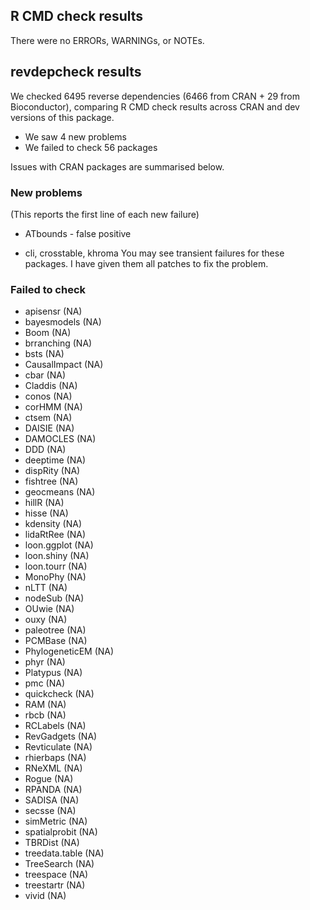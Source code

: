 ## R CMD check results

There were no ERRORs, WARNINGs, or NOTEs.

## revdepcheck results

We checked 6495 reverse dependencies (6466 from CRAN + 29 from Bioconductor), comparing R CMD check results across CRAN and dev versions of this package.

 * We saw 4 new problems
 * We failed to check 56 packages

Issues with CRAN packages are summarised below.

### New problems
(This reports the first line of each new failure)

* ATbounds - false positive

* cli, crosstable, khroma
  You may see transient failures for these packages. I have given them all
  patches to fix the problem.

### Failed to check

* apisensr       (NA)
* bayesmodels    (NA)
* Boom           (NA)
* brranching     (NA)
* bsts           (NA)
* CausalImpact   (NA)
* cbar           (NA)
* Claddis        (NA)
* conos          (NA)
* corHMM         (NA)
* ctsem          (NA)
* DAISIE         (NA)
* DAMOCLES       (NA)
* DDD            (NA)
* deeptime       (NA)
* dispRity       (NA)
* fishtree       (NA)
* geocmeans      (NA)
* hillR          (NA)
* hisse          (NA)
* kdensity       (NA)
* lidaRtRee      (NA)
* loon.ggplot    (NA)
* loon.shiny     (NA)
* loon.tourr     (NA)
* MonoPhy        (NA)
* nLTT           (NA)
* nodeSub        (NA)
* OUwie          (NA)
* ouxy           (NA)
* paleotree      (NA)
* PCMBase        (NA)
* PhylogeneticEM (NA)
* phyr           (NA)
* Platypus       (NA)
* pmc            (NA)
* quickcheck     (NA)
* RAM            (NA)
* rbcb           (NA)
* RCLabels       (NA)
* RevGadgets     (NA)
* Revticulate    (NA)
* rhierbaps      (NA)
* RNeXML         (NA)
* Rogue          (NA)
* RPANDA         (NA)
* SADISA         (NA)
* secsse         (NA)
* simMetric      (NA)
* spatialprobit  (NA)
* TBRDist        (NA)
* treedata.table (NA)
* TreeSearch     (NA)
* treespace      (NA)
* treestartr     (NA)
* vivid          (NA)
